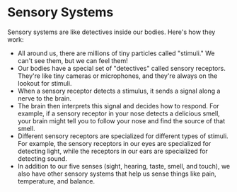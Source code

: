 # Sensory Systems

Sensory systems are like detectives inside our bodies. Here's how they work:

* All around us, there are millions of tiny particles called "stimuli." We can't see them, but we can feel them!
* Our bodies have a special set of "detectives" called sensory receptors. They're like tiny cameras or microphones, and they're always on the lookout for stimuli.
* When a sensory receptor detects a stimulus, it sends a signal along a nerve to the brain.
* The brain then interprets this signal and decides how to respond. For example, if a sensory receptor in your nose detects a delicious smell, your brain might tell you to follow your nose and find the source of that smell.
* Different sensory receptors are specialized for different types of stimuli. For example, the sensory receptors in our eyes are specialized for detecting light, while the receptors in our ears are specialized for detecting sound.
* In addition to our five senses (sight, hearing, taste, smell, and touch), we also have other sensory systems that help us sense things like pain, temperature, and balance.
